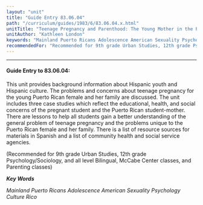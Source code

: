 ```yaml
---
layout: "unit"
title: "Guide Entry 83.06.04"
path: "/curriculum/guides/1983/6/83.06.04.x.html"
unitTitle: "Teenage Pregnancy and Parenthood: The Young Mother in the Puerto Rican Family"
unitAuthor: "Kathleen London"
keywords: "Mainland Puerto Ricans Adolescence American Sexuality Psychology Culture Rico"
recommendedFor: "Recommended for 9th grade Urban Studies, 12th grade Psychology/Sociology, and all level Bilingual, McCabe Center classes, and Parenting classes"
---
```

<body>
<hr/>
 <h4>
  Guide Entry to 83.06.04:
 </h4>
 This unit provides background information about Hispanic youth and Hispanic culture.  The problems and concerns about teenage pregnancy for the young Puerto Rican female and her family are discussed.  The unit includes three case studies which reflect the educational, health, and social concerns of the pregnant student and the Puerto Rican student-mother.  There are lessons to help all students gain a better understanding of the general problem of teenage pregnancy and the problems unique to the Puerto Rican female and her family.  There is a list of resource sources for materials in Spanish and a list of community health and social service agencies.
 <p>
  (Recommended for 9th grade Urban Studies, 12th grade Psychology/Sociology, and all level Bilingual, McCabe Center classes, and Parenting classes)
 </p>
<p>
  <b>
   <i>
    Key Words
   </i>
  </b>
  <br/>
 </p>
 <p>
  <i>
   Mainland Puerto Ricans Adolescence American Sexuality Psychology Culture Rico
  </i>
 </p>

</body>